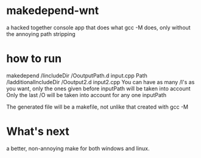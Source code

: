 makedepend-wnt
==============

a hacked together console app that does what gcc -M does, only without the annoying path stripping

how to run
=========
makedepend /IincludeDir /OoutputPath.d input.cpp Path /IadditionalIncludeDir /Ooutput2.d input2.cpp
You can have as many /I's as you want, only the ones given before inputPath will be taken into account
Only the last /O will be taken into account for any one inputPath

The generated file will be a makefile, not unlike that created with gcc -M

What's next
==========
a better, non-annoying make for both windows and linux.